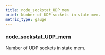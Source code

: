 ```yaml
---
title: node_sockstat_UDP_mem
brief: Number of UDP sockets in state mem.
metric_type: gauge
---
```

### node_sockstat_UDP_mem

Number of UDP sockets in state mem.
